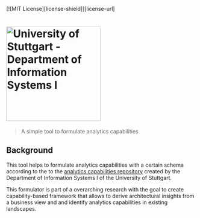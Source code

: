 [![MIT License][license-shield]][license-url]

# <img src="https://avatars3.githubusercontent.com/u/51455253" alt="University of Stuttgart - Department of Information Systems I" width="250">

> A simple tool to formulate analytics capabilities


## Background

This tool helps to formulate analytics capabilities with a certain schema according to the to the [analytics capabilities repository](https://github.com/uni-stuttgart-wi1/analytics-capabilities-collection)
created by the Department of Information Systems I of the University of Stuttgart.
 
This formulator is part of a overarching research with the goal to create capability-based framework that allows to derive architectural insights from a business view 
and and identify analytics capabilities in  existing landscapes.
